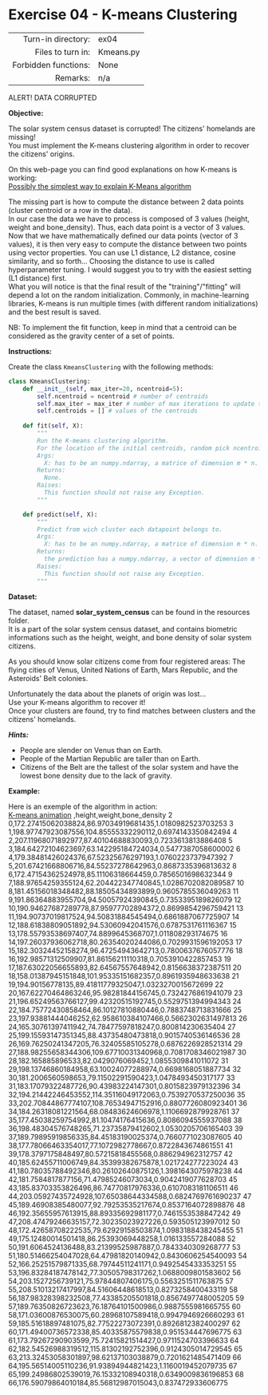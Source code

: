 # Exercise 04 - K-means Clustering


|                         |                    |
| -----------------------:| ------------------ |
|   Turn-in directory:    |  ex04              |
|   Files to turn in:     |  Kmeans.py         |
|   Forbidden functions:  |  None              |
|   Remarks:              |  n/a               |

ALERT! DATA CORRUPTED

**Objective:**

The solar system census dataset is corrupted! The citizens' homelands are missing!  
You must implement the K-means clustering algorithm in order to recover the citizens' origins.

On this web-page you can find good explanations on how K-means is working:  
[Possibly the simplest way to explain K-Means algorithm](https://bigdata-madesimple.com/possibly-the-simplest-way-to-explain-k-means-algorithm/)  

The missing part is how to compute the distance between 2 data points (cluster centroid or a row in the data).  
In our case the data we have to process is composed of 3 values (height, weight and bone_density). Thus, each data point is a vector of 3 values.  
Now that we have mathematically defined our data points (vector of 3 values), it is then very easy to compute the distance between two points using vector properties. You can use L1 distance, L2 distance, cosine similarity, and so forth... Choosing the distance to use is called hyperparameter tuning. I would suggest you to try with the easiest setting (L1 distance) first.  
What you will notice is that the final result of the "training"/"fitting" will depend a lot on the random initialization. Commonly, in machine-learning libraries, K-means is run multiple times (with different random initializations) and the best result is saved.  

NB: To implement the fit function, keep in mind that a centroid can be considered as the gravity center of a set of points.  

**Instructions:**

Create the class `KmeansClustering` with the following methods:  

```python
class KmeansClustering:
    def __init__(self, max_iter=20, ncentroid=5):
        self.ncentroid = ncentroid # number of centroids
        self.max_iter = max_iter # number of max iterations to update the centroids
        self.centroids = [] # values of the centroids
        
    def fit(self, X):
        """
        Run the K-means clustering algorithm.
        For the location of the initial centroids, random pick ncentroids from the dataset.
        Args:
          X: has to be an numpy.ndarray, a matrice of dimension m * n.
        Returns:
          None.
        Raises:
          This function should not raise any Exception.
        """

    def predict(self, X):
        """
        Predict from wich cluster each datapoint belongs to.
        Args:
          X: has to be an numpy.ndarray, a matrice of dimension m * n.
        Returns:
          the prediction has a numpy.ndarray, a vector of dimension m * 1.
        Raises:
          This function should not raise any Exception.
        """
```
**Dataset:**

The dataset, named **solar_system_census** can be found in the resources folder.  
It is a part of the solar system census dataset, and contains biometric informations such as the height, weight, and bone density of solar system citizens.  

As you should know solar citizens come from four registered areas: The flying cities of Venus, United Nations of Earth, Mars Republic, and the Asteroids' Belt colonies.  

Unfortunately the data about the planets of origin was lost...  
Use your K-means algorithm to recover it!  
Once your clusters are found, try to find matches between clusters and the citizens' homelands.  

***Hints:***

* People are slender on Venus than on Earth.  
* People of the Martian Republic are taller than on Earth.  
* Citizens of the Belt are the tallest of the solar system and have the lowest bone density due to the lack of gravity.  

**Example:**

Here is an exemple of the algorithm in action:  
[K-means animation](https://i.ibb.co/bKFVVx2/ezgif-com-gif-maker.gif)
,height,weight,bone_density
2
0,172.27415062038824,86.97034919681435,1.0180982523703253
3
1,198.97747923087556,104.85555332290112,0.6974143350842494
4
2,207.11968071892977,87.40104688830093,0.7233613813886408
5
3,184.64272104623697,63.142295184724034,0.5477387058600002
6
4,179.38481426024376,67.52325676297193,1.0760223737947392
7
5,201.67421668806716,84.55237278642963,0.8687335396813632
8
6,172.47154362524978,85.11106318664459,0.7856501698632344
9
7,188.97654259355124,62.204422347740845,1.0286702082089587
10
8,181.45156018348482,88.18505434893899,0.9605785536049263
11
9,191.86364883955704,94.50057924390845,0.7353395189826079
12
10,190.94627687289778,87.95977702894372,0.8699854296759421
13
11,194.90737019817524,94.50831884545494,0.6861887067725907
14
12,188.61838809051892,94.53060942041576,0.6787531761116367
15
13,178.55793538697407,74.8899645368707,1.011808293174675
16
14,197.26037936062718,80.26354020244086,0.7029931596192053
17
15,182.30324452158274,96.47254943642713,0.7800637676057776
18
16,192.98571312509907,81.86156211110318,0.7053910422857453
19
17,187.63022056655893,82.64567557648942,0.8156638372387511
20
18,158.01387945151848,101.95335151682357,0.8961935948633638
21
19,194.90156778135,89.41811779325047,1.0323270015672699
22
20,167.62270464863246,95.98281844156745,0.7324276861941079
23
21,196.65249563766127,99.42320515192745,0.5529751394994343
24
22,184.75772430858464,86.10127810880446,0.7883748713831666
25
23,197.93881444046252,62.958610384107466,0.5662302631497813
26
24,165.30761397411942,74.78477597818247,0.800814230635404
27
25,199.15593147351345,88.43735480473818,0.9015740536146536
28
26,169.76250241347205,76.32405585105278,0.6876226928521314
29
27,188.98255658344306,109.67710031340968,0.7081708346021987
30
28,182.165885896533,82.0429076069452,1.0855309841011072
31
29,198.13746860184958,63.10024077288974,0.6698168051887734
32
30,181.2006560598653,79.11502291590423,1.0478493450317177
33
31,183.17079322487726,90.43983224147301,0.8015823979132396
34
32,194.21442246453552,114.35116049172063,0.7539270537250036
35
33,202.70844867774107,108.76534947152916,0.8807726080923401
36
34,184.26318081221564,68.08483624606978,1.1106692879928761
37
35,177.45038259754992,81.10474176415636,0.8086094555937088
38
36,198.48304576748265,71.23735879412602,1.0530205706165403
39
37,189.79895919856335,84.45183190025374,0.7660771023087605
40
38,177.78066463354017,77.1072982778667,0.8722843674861551
41
39,178.3797175848497,80.57215818455568,0.886294962312757
42
40,185.62455711006749,84.35399382675878,1.021724277223024
43
41,180.78035788492346,80.26102640875126,1.3981643075978238
44
42,181.7584817877156,71.47985246073034,0.9042419077628703
45
43,185.83703353826496,86.74770817976336,0.6107083181106511
46
44,203.05927435724928,107.65038644334588,0.6824769761690237
47
45,189.46908385480077,92.79253535217674,0.8537164072898876
48
46,192.35655957613915,88.89335692981177,0.7461553538847242
49
47,208.47479246635157,72.30235023927226,0.593505123997012
50
48,172.42658708222535,79.62929158503874,1.0983188438245455
51
49,175.12480014501418,86.25393069448258,1.016133557284088
52
50,191.6064524136488,83.21399525987887,0.7843340309268777
53
51,180.51466254047028,64.47981820140942,0.8430606254540093
54
52,166.25251579871335,68.79744511241171,0.9492545433353251
55
53,196.83284187478142,77.30505798317262,1.0688009801583602
56
54,203.1527256739121,75.97844807406175,0.5563251511763875
57
55,208.51013217417997,84.51606448618513,0.8273258400433119
58
56,187.98328398232508,77.43385205501818,0.8567497748005205
59
57,189.76350826723623,76.18764101500986,0.9887555981665755
60
58,171.03600876530075,60.28968107589418,0.9947946926660293
61
59,185.51618897481075,82.77522273072391,0.8926812382400297
62
60,171.49400736572338,85.40335875579838,0.951534447696775
63
61,173.79267290903599,75.72415821514427,0.9711524703396633
64
62,182.54526988319512,115.81302192752396,0.9124305014729545
65
63,213.32453058301897,98.62137103038879,0.7201621485471409
66
64,195.56514005110236,91.93894944821423,1.1160019452079735
67
65,199.24986802539019,76.15332108940318,0.6349009836196853
68
66,176.59079864010184,85.56812987015043,0.837472933606775